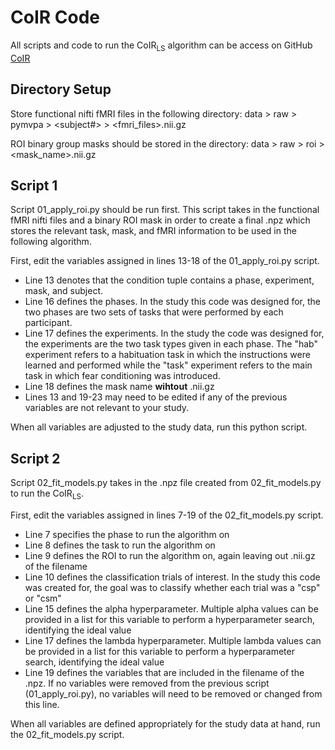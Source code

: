 # CoIR Code

All scripts and code to run the CoIR<sub>LS</sub> algorithm can be access on GitHub
[CoIR](https://github.com/lburleigh/lb_dissertation)


## Directory Setup

Store functional nifti fMRI files in the following directory: data > raw > pymvpa > <subject#> > <fmri_files>.nii.gz

ROI binary group masks should be stored in the directory: data > raw > roi > <mask_name>.nii.gz


## Script 1

Script 01_apply_roi.py should be run first. This script takes in the functional fMRI nifti files and a binary ROI mask in order to create a final .npz which stores the relevant task, mask, and fMRI information to be used in the following algorithm.

First, edit the variables assigned in lines 13-18 of the 01_apply_roi.py script. 

- Line 13 denotes that the condition tuple contains a phase, experiment, mask, and subject. 
- Line 16 defines the phases. In the study this code was designed for, the two phases are two sets of tasks that were performed by each participant.
- Line 17 defines the experiments. In the study the code was designed for, the experiments are the two task types given in each phase. The "hab" experiment refers to a habituation task in which the instructions were learned and performed while the "task" experiment refers to the main task in which fear conditioning was introduced. 
- Line 18 defines the mask name **wihtout** .nii.gz
- Lines 13 and 19-23 may need to be edited if any of the previous variables are not relevant to your study. 

When all variables are adjusted to the study data, run this python script.


## Script 2

Script 02_fit_models.py takes in the .npz file created from 02_fit_models.py to run the CoIR<sub>LS</sub>.

First, edit the variables assigned in lines 7-19 of the 02_fit_models.py script. 

- Line 7 specifies the phase to run the algorithm on
- Line 8 defines the task to run the algorithm on
- Line 9 defines the ROI to run the algorithm on, again leaving out .nii.gz of the filename
- Line 10 defines the classification trials of interest. In the study this code was created for, the goal was to classify whether each trial was a "csp" or "csm"
- Line 15 defines the alpha hyperparameter. Multiple alpha values can be provided in a list for this variable to perform a hyperparameter search, identifying the ideal value 
- Line 17 defines the lambda hyperparameter. Multiple lambda values can be provided in a list for this variable to perform a hyperparameter search, identifying the ideal value 
- Line 19 defines the variables that are included in the filename of the .npz. If no variables were removed from the previous script (01_apply_roi.py), no variables will need to be removed or changed from this line.

When all variables are defined appropriately for the study data at hand, run the 02_fit_models.py script.